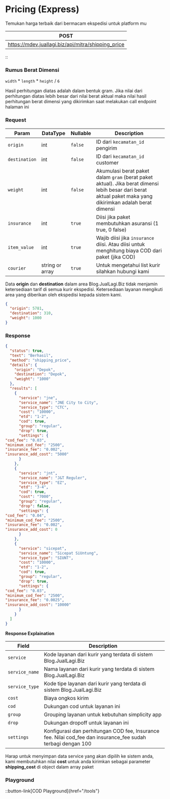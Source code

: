 # Pricing (Express)

Temukan harga terbaik dari bermacam ekspedisi untuk platform mu


POST                                      |
---------------------------------------------------|
https://mdev.juallagi.biz/api/mitra/shipping_price |


::

### Rumus Berat Dimensi

``width`` * ``length`` * ``height`` / ``6``

Hasil perhitungan diatas adalah dalam bentuk gram. Jika nilai dari perhitungan diatas lebih besar dari nilai berat
aktual maka nilai hasil perhitungan berat dimensi yang dikirimkan saat melakukan call endpoint halaman ini

### Request

| Param   | DataType| Nullable  | Description |
|-----------------|-----------------|-----------|-------------------------------------------------------------------------------------------------------------------------------------------------------------|
| ``origin``      | int     | ``false`` | ID dari ``kecamatan_id`` pengirim   |
| ``destination`` | int     | ``false`` | ID dari ``kecamatan_id`` customer   |
| ``weight``      | int     | ``false`` | Akumulasi berat paket dalam ``gram`` (berat paket aktual). Jika berat dimensi lebih besar dari berat aktual paket maka yang dikirimkan adalah berat dimensi |
| ``insurance``   | int     | ``true``  | Diisi jika paket membutuhkan asuransi (1 true, 0 false)     |
| ``item_value``  | int     | ``true``  | Wajib diisi jika ``insurance`` diisi. Atau diisi untuk menghitung biaya COD dari paket (jika COD)   |
| ``courier``     | string or array | ``true``  | Untuk mengetahui list kurir silahkan hubungi kami   |

Data **origin** dan **destination** dalam area Blog.JualLagi.Biz tidak menjamin ketersediaan tarif di semua kurir ekspedisi.
Ketersediaan layanan mengikuti area yang diberikan oleh ekspedisi kepada sistem kami.

```json
{
  "origin": 5781,
  "destination": 310,
  "weight": 1000
}
```

### Response

```json
{
  "status": true,
  "text": "Berhasil",
  "method": "shipping_price",
  "details": {
    "origin": "Depok",
    "destination": "Depok",
    "weight": "1000"
  },
  "results": [
    {
      "service": "jne",
      "service_name": "JNE City to City",
      "service_type": "CTC",
      "cost": "10000",
      "etd": "1-2",
      "cod": true,
      "group": "regular",
      "drop": true,
      "settings": {
"cod_fee": "0.03",
"minimum_cod_fee": "2500",
"insurance_fee": "0.002",
"insurance_add_cost": "5000"
      }
    },
    {
      "service": "jnt",
      "service_name": "J&T Reguler",
      "service_type": "EZ",
      "etd": "3-4",
      "cod": true,
      "cost": "7000",
      "group": "regular",
      "drop": false,
      "settings": {
"cod_fee": "0.04",
"minimum_cod_fee": "2500",
"insurance_fee": "0.002",
"insurance_add_cost": 0
      }
    },
    {
      "service": "sicepat",
      "service_name": "Sicepat SiUntung",
      "service_type": "SIUNT",
      "cost": "10000",
      "etd": "1-2",
      "cod": true,
      "group": "regular",
      "drop": true,
      "settings": {
"cod_fee": "0.03",
"minimum_cod_fee": "2500",
"insurance_fee": "0.0025",
"insurance_add_cost": "10000"
      }
    }
  ]
}
```

**Response Explaination**

| Field    | Description  |
|------------------|--------------------------------------------------------------------------------------------------------------|
| ``service``      | Kode layanan dari kurir yang terdata di sistem Blog.JualLagi.Biz    |
| ``service_name`` | Nama layanan dari kurir yang terdata di sistem Blog.JualLagi.Biz    |
| ``service_type`` | Kode tipe layanan dari kurir yang terdata di sistem Blog.JualLagi.Biz       |
| ``cost`` | Biaya ongkos kirim   |
| ``cod``  | Dukungan cod untuk layanan ini       |
| ``group``| Grouping layanan untuk kebutuhan simplicity app      |
| ``drop`` | Dukungan dropoff untuk layanan ini   |
| ``settings``     | Konfigurasi dan perhitungan COD fee, Insurance fee. Nilai cod_fee dan insurance_fee sudah terbagi dengan 100 |

Harap untuk menyimpan data service yang akan dipilih ke sistem anda, kami membutuhkan nilai **cost** untuk anda kirimkan
sebagai parameter **shipping_cost** di object dalam array paket

### Playground

::button-link[COD Playground]{href="/tools"}
